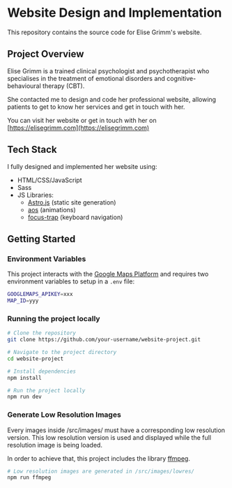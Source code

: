# Website Design and Implementation

This repository contains the source code for Elise Grimm's website.

## Project Overview

Elise Grimm is a trained clinical psychologist and psychotherapist who specialises in the treatment of emotional
disorders and cognitive-behavioural therapy (CBT).

She contacted me to design and code her professional website, allowing patients to get to know her services and get in touch
with her.

You can visit her website or get in touch with her on [https://elisegrimm.com](https://elisegrimm.com)

## Tech Stack

I fully designed and implemented her website using:

-   HTML/CSS/JavaScript
-   Sass
-   JS Libraries:
    -   [Astro.js](https://astro.build/) (static site generation)
    -   [aos](https://michalsnik.github.io/aos/) (animations)
    -   [focus-trap](https://www.npmjs.com/package/focus-trap) (keyboard navigation)

## Getting Started

### Environment Variables

This project interacts with the [Google Maps Platform](https://developers.google.com/maps/documentation/javascript/get-api-key)
and requires two environment variables to setup in a `.env` file:

```bash
GOOGLEMAPS_APIKEY=xxx
MAP_ID=yyy
```

### Running the project locally

```bash
# Clone the repository
git clone https://github.com/your-username/website-project.git

# Navigate to the project directory
cd website-project

# Install dependencies
npm install

# Run the project locally
npm run dev
```

### Generate Low Resolution Images

Every images inside /src/images/ must have a corresponding low resolution version.
This low resolution version is used and displayed while the full resolution image is being loaded.

In order to achieve that, this project includes the library [ffmpeg](https://ffmpeg.org/).

```bash
# Low resolution images are generated in /src/images/lowres/
npm run ffmpeg
```
